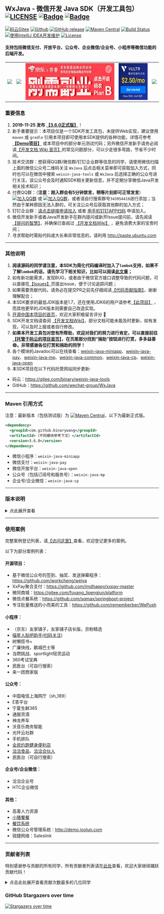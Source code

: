 ## WxJava - 微信开发 Java SDK（开发工具包） [![LICENSE](https://img.shields.io/badge/License-Anti%20996-blue.svg)](https://github.com/996icu/996.ICU/blob/master/LICENSE) [![Badge](https://img.shields.io/badge/Link-996.icu-red.svg)](https://996.icu/#/zh_CN) [![Badge](https://img.shields.io/badge/Link-京东内购福利-red.svg)](https://mp.weixin.qq.com/s/dfwatgMgARaBjh421Todyg)

[![码云Gitee](https://gitee.com/binary/weixin-java-tools/badge/star.svg?theme=blue)](https://gitee.com/binary/weixin-java-tools)
[![Github](http://github-svg-buttons.herokuapp.com/star.svg?user=Wechat-Group&repo=WxJava&style=flat&background=1081C1)](https://github.com/Wechat-Group/WxJava)
[![GitHub release](https://img.shields.io/github/release/Wechat-Group/WxJava.svg)](https://github.com/Wechat-Group/WxJava/releases)
[![Maven Central](https://img.shields.io/maven-central/v/com.github.binarywang/wx-java.svg)](http://mvnrepository.com/artifact/com.github.binarywang/wx-java)
[![Build Status](https://travis-ci.org/Wechat-Group/WxJava.svg?branch=develop)](https://travis-ci.org/Wechat-Group/WxJava)
[![使用IntelliJ IDEA开发维护](https://img.shields.io/badge/IntelliJ%20IDEA-提供支持-blue.svg)](https://www.jetbrains.com/?from=WxJava-weixin-java-tools)
[![License](https://img.shields.io/badge/License-Apache%202.0-blue.svg)](https://opensource.org/licenses/Apache-2.0)

#### 支持包括微信支付、开放平台、公众号、企业微信/企业号、小程序等微信功能的后端开发。

<table border="0">
	<tbody>
		<tr>
			<td align="left" valign="middle">
        <a href="http://mp.weixin.qq.com/mp/homepage?__biz=MzI3MzAwMzk4OA==&hid=1&sn=f31af3bf562b116b061c9ab4edf70b61&scene=18#wechat_redirect" target="_blank">
				  <img height="120" src="https://gitee.com/binary/weixin-java-tools/raw/master/images/qrcodes/mp.png">
        </a>
			</td>
			<td align="center" valign="middle">
				<a href="https://cloud.tencent.com/redirect.php?redirect=1014&cps_key=a4c06ffe004dbcda44036daa1bf8f876&from=console" target="_blank">
					<img height="120" src="https://gitee.com/binary/weixin-java-tools/raw/master/images/banners/tcloud.jpg">
				</a>
			</td>
			<td align="right" valign="middle">
				<a href="https://mp.weixin.qq.com/s/R30CNEpkELJg4SRkX0mTDA" target="_blank">
					<img height="120" src="https://github.com/Wechat-Group/WxJava/blob/master/images/banners/planB.jpg?raw=true">
				</a>
			</td>
			<td align="center" valign="middle">
				<a href="https://www.vultr.com/?ref=7888900-4F" target="_blank">
					<img height="120" src="https://github.com/Wechat-Group/WxJava/blob/master/images/banners/vultr.jpg?raw=true">
				</a>
			</td>
			<td align="center" valign="middle">
				<a href="https://promotion.aliyun.com/ntms/act/qwbk.html?userCode=7makzf5h" target="_blank">
					<img height="120" src="https://gitee.com/binary/weixin-java-tools/raw/master/images/banners/aliyun.jpg">
				</a>
			</td>
		</tr>
	</tbody>
</table>

### 重要信息
1. **2019-11-25 发布 [【3.6.0正式版】](https://github.com/Wechat-Group/WxJava/releases)**！
1. 新手重要提示：本项目仅是一个SDK开发工具包，未提供Web实现，建议使用 `maven` 或 `gradle` 引用本项目即可使用本SDK提供的各种功能，详情可参考 **[【Demo项目】](demo.md)** 或本项目中的部分单元测试代码；另外微信开发新手请务必阅读[【开发文档 Wiki 首页】](https://github.com/Wechat-Group/WxJava/wiki)的常见问题部分，可以少走很多弯路，节省不少时间。
1. 技术交流群：想获得QQ群/微信群/钉钉企业群等信息的同学，请使用微信扫描上面的微信公众号二维码关注 `WxJava` 后点击相关菜单即可获取加入方式，同时也可以在微信中搜索 `weixin-java-tools` 或 `WxJava` 后选择正确的公众号进行关注，该公众号会及时通知SDK相关更新信息，并不定期分享微信Java开发相关技术知识；
1. 付费QQ群：（**注意：刚入群会有5分钟禁言，稍等片刻即可正常发言**） [![加入QQ群](https://img.shields.io/badge/QQ群-343954419-blue.svg)](http://shang.qq.com/wpa/qunwpa?idkey=731dc3e7ea31ebe25376cc1a791445468612c63fd0e9e05399b088ec81fd9e15) 或 [![加入QQ群](https://img.shields.io/badge/QQ群-343954419-blue.svg)](http://jq.qq.com/?_wv=1027&k=40lRskK)，或者请自行搜索群号`343954419`进行添加；当然由于某种原因无法入群的，可关注公众号后获取其他群的加入方式；
1. 钉钉企业群：[请点击链接申请加入](https://h5.dingtalk.com/inviteColleague/index.html#/invite/9ed100cc4a/E1DF918E32E398D191E7FE61FE0552A6) 或者 [用手机钉钉APP扫码](https://gitee.com/binary/weixin-java-tools/raw/master/images/qrcodes/ding.jpg) 申请加入。
1. 微信开发新手或者Java开发新手在群内提问或新开Issue提问前，请先阅读[【提问的智慧】](https://github.com/ryanhanwu/How-To-Ask-Questions-The-Smart-Way/blob/master/README-zh_CN.md)，并确保已查阅过 [【开发文档Wiki】](https://github.com/wechat-group/WxJava/wiki) ，避免浪费大家的宝贵时间；
1. 寻求帮助时需贴代码或大长串异常信息的，请利用 http://paste.ubuntu.com 

--------------------------------
### 其他说明
1. **阅读源码的同学请注意，本SDK为简化代码编译时加入了`lombok`支持，如果不了解`lombok`的话，请先学习下相关知识，比如可以阅读[此文章](https://mp.weixin.qq.com/s/cUc-bUcprycADfNepnSwZQ)；**
1. 如有新功能需求，发现BUG，或者由于微信官方接口调整导致的代码问题，可以直接在[【Issues】](https://github.com/Wechat-Group/WxJava/issues)页提出issue，便于讨论追踪问题；
1. 如果需要贡献代码，请务必在提交PR之前先仔细阅读[【代码贡献指南】](CONTRIBUTING.md)，谢谢理解配合；
1. 本SDK要求的最低JDK版本是1.7，还在使用JDK6的用户请参考[【此项目】]( https://github.com/binarywang/weixin-java-tools-for-jdk6) ，而其他更早的JDK版本则需要自己改造实现。
1. [开源中国本项目的首页](https://www.oschina.net/p/weixin-java-tools-new)，欢迎大家积极留言评分 🙂
1. SDK开发文档请查阅 [【开发文档Wiki】](https://github.com/wechat-group/WxJava/wiki)，部分文档可能未能及时更新，如有发现，可以及时上报或者自行修改。
1. **如果本开发工具包对您有所帮助，欢迎对我们的努力进行肯定，可以直接前往[【托管于码云的项目首页】](http://gitee.com/binary/weixin-java-tools)，在页尾部分找到“捐助”按钮进行打赏，多多益善 😄。非常感谢各位打赏和捐助的同学！**
1. 各个模块的Javadoc可以在线查看：[weixin-java-miniapp](http://binary.ac.cn/weixin-java-miniapp-javadoc/)、[weixin-java-pay](http://binary.ac.cn/weixin-java-pay-javadoc/)、[weixin-java-mp](http://binary.ac.cn/weixin-java-mp-javadoc/)、[weixin-java-common](http://binary.ac.cn/weixin-java-common-javadoc/)、[weixin-java-cp](http://binary.ac.cn/weixin-java-cp-javadoc/)、[weixin-java-open](http://binary.ac.cn/weixin-java-open-javadoc/)
1. 本SDK项目在以下代码托管网站同步更新:
* 码云：https://gitee.com/binary/weixin-java-tools
* GitHub：https://github.com/wechat-group/WxJava

---------------------------------
### Maven 引用方式
注意：最新版本（包括测试版）为 [![Maven Central](https://img.shields.io/maven-central/v/com.github.binarywang/wx-java.svg)](http://mvnrepository.com/artifact/com.github.binarywang/wx-java)，以下为最新正式版。

```xml
<dependency>
  <groupId>com.github.binarywang</groupId>
  <artifactId>（不同模块参考下文）</artifactId>
  <version>3.6.0</version>
</dependency>
```

  - 微信小程序：`weixin-java-miniapp`   
  - 微信支付：`weixin-java-pay`
  - 微信开放平台：`weixin-java-open`   
  - 公众号（包括订阅号和服务号）：`weixin-java-mp`    
  - 企业号/企业微信：`weixin-java-cp`


---------------------------------
### 版本说明

<details>
<summary>点此展开查看</summary>
  
1. 本项目定为大约每两个月发布一次正式版（同时 `develop` 分支代码合并进入 `master` 分支），版本号格式为 `X.X.0`（如`2.1.0`，`2.2.0`等），遇到重大问题需修复会及时提交新版本，欢迎大家随时提交Pull Request；
1. BUG修复和新特性一般会先发布成小版本作为临时测试版本（如`3.1.8.B`，即尾号不为0，并添加B，以区别于正式版），代码仅存在于 `develop` 分支中；
1. 目前最新版本号为 [![Maven Central](https://img.shields.io/maven-central/v/com.github.binarywang/wx-java.svg)](http://mvnrepository.com/artifact/com.github.binarywang/wx-java) ，也可以通过访问链接 [【微信支付】](http://search.maven.org/#search%7Cgav%7C1%7Cg%3A%22com.github.binarywang%22%20AND%20a%3A%22weixin-java-pay%22) 、[【微信小程序】](http://search.maven.org/#search%7Cgav%7C1%7Cg%3A%22com.github.binarywang%22%20AND%20a%3A%22weixin-java-miniapp%22) 、[【公众号】](http://search.maven.org/#search%7Cgav%7C1%7Cg%3A%22com.github.binarywang%22%20AND%20a%3A%22weixin-java-mp%22) 、[【企业微信】](http://search.maven.org/#search%7Cgav%7C1%7Cg%3A%22com.github.binarywang%22%20AND%20a%3A%22weixin-java-cp%22)、[【开放平台】](http://search.maven.org/#search%7Cgav%7C1%7Cg%3A%22com.github.binarywang%22%20AND%20a%3A%22weixin-java-open%22)
分别查看所有最新的版本。 

</details>

----------------------------------
### 使用案例
完整案例登记列表，请[【访问这里】](https://github.com/Wechat-Group/weixin-java-tools/issues/729)查看，欢迎登记更多的案例。

以下为部分案例列表：

#### 开源项目：
- 基于微信公众号的签到、抽奖、发送弹幕程序：https://github.com/workcheng/weiya
- XxPay聚合支付：https://github.com/jmdhappy/xxpay-master
- 微同商城：https://gitee.com/fuyang_lipengjun/platform
- 微信点餐系统：https://github.com/sqmax/springboot-project
- 专注批量推送的小而美的工具：https://github.com/rememberber/WePush

#### 小程序：
- （京东）友家铺子，友家铺子店长版，京粉精选
- [喵星人贴吧助手(扫码关注)](http://p98ahz3tg.bkt.clouddn.com/miniappqrcode.jpg)
- 树懒揽书+
- 广廉快线，鹏城巴士等
- 当燃挑战、sportlight轻灵运动
- 360考试宝典
- 民医台（可自行搜索）
- 来一团商家版

#### 公众号：
- 中国电信上海网厅（sh_189）
- E答平台
- 宁夏生鲜365
- 通服货滴
- 神龙养车
- 沃音乐商务智能
- 光环云社群
- 手机排队
- [全民约跑健身便利店](http://www.oneminsport.com/)
- [洽洽食品](https://mp.weixin.qq.com/cgi-bin/showqrcode?ticket=gQFM8TwAAAAAAAAAAS5odHRwOi8vd2VpeGluLnFxLmNvbS9xLzAycDRPOXBZbVZib2UxMDAwME0wN2gAAgRIu4RbAwQAAAAA)、[洽洽合伙人](https://mp.weixin.qq.com/cgi-bin/showqrcode?ticket=gQFP8jwAAAAAAAAAAS5odHRwOi8vd2VpeGluLnFxLmNvbS9xLzAyOUpJaU5VcXBlWTAxMDAwME0wN1oAAgSau4RbAwQAAAAA)
- 民医台（可自行搜索）

#### 企业号/企业微信：
- 洽洽企业号
- HTC企业微信

#### 其他：
- 高善人力资源
- [小猪餐餐](http://www.xzcancan.com/)
- [餐饮系统](http://canyin.daydao.com)
- 微信公众号管理系统：http://demo.joolun.com
- 锐捷网络：Saleslink

----------------------------------
### 贡献者列表
特别感谢参与贡献的所有同学，所有贡献者列表请在[此处](https://github.com/Wechat-Group/WxJava/graphs/contributors)查看，欢迎大家继续踊跃贡献代码！
<details>
<summary>点击此处展开查看贡献次数最多的几位同学</summary>

1. [chanjarster (Daniel Qian)](http://github.com/chanjarster)
1. [binarywang (Binary Wang)](http://github.com/binarywang)
1. [mgcnrx11](http://github.com/mgcnrx11)
1. [007gzs](http://github.com/007gzs)
1. [aimilin6688 (Jonk)](http://github.com/aimilin6688)
1. [kakotor](http://github.com/kakotor)
1. [kareanyi (MillerLin)](http://github.com/kareanyi)
1. [tianmu](http://github.com/tianmu)
1. [rememberber (周波)](http://github.com/rememberber)
1. [charmingoh (Charming)](http://github.com/charmingoh)

</details>

### GitHub Stargazers over time

[![Stargazers over time](https://starchart.cc/Wechat-Group/WxJava.svg)](https://starchart.cc/Wechat-Group/WxJava)     

